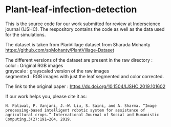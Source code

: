 # Plant-leaf-infection-detection
This is the source code for our work submitted for review at Inderscience journal (IJSHC). The respository contains the code as well as the data used for the simulations. 

The dataset is taken from PlanVillage dataset from Sharada Mohanty https://github.com/spMohanty/PlantVillage-Dataset

The different versions of the dataset are present in the raw directory : <br>
  color : Original RGB images <br>
  grayscale : grayscaled version of the raw images <br>
  segmented : RGB images with just the leaf segmented and color  corrected. <br>

The link to the original paper : https://dx.doi.org/10.1504/IJSHC.2019.101602

If our work helps you, please cite it as:
```
N. Paliwal, P. Vanjani, J.-W. Liu, S. Saini, and A. Sharma. ”Image processing-based intelligent robotic system for assistance of agricultural crops.” International Journal of Social and Humanistic Computing,3(2):191–204, 2019.
```
